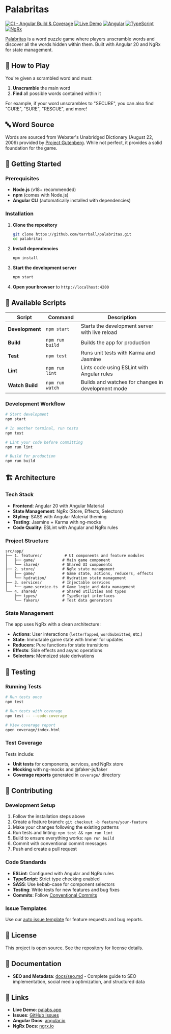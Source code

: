 # Palabritas

[![CI - Angular Build & Coverage](https://github.com/tarrball/palabritas/actions/workflows/ci-angular.yml/badge.svg)](https://github.com/tarrball/palabritas/actions/workflows/ci-angular.yml)
[![Live Demo](https://img.shields.io/badge/demo-live-green)](https://palabs.app/)
[![Angular](https://img.shields.io/badge/Angular-20-red)](https://angular.io/)
[![TypeScript](https://img.shields.io/badge/TypeScript-5.5-blue)](https://www.typescriptlang.org/)
[![NgRx](https://img.shields.io/badge/NgRx-20-purple)](https://ngrx.io/)

[Palabritas](https://palabs.app/) is a word puzzle game where players unscramble words and discover all the words hidden within them. Built with Angular 20 and NgRx for state management.

## 🎯 How to Play

You're given a scrambled word and must:
1. **Unscramble** the main word
2. **Find** all possible words contained within it

For example, if your word unscrambles to "SECURE", you can also find "CURE", "SURE", "RESCUE", and more!

## 🔤 Word Source

Words are sourced from Webster's Unabridged Dictionary (August 22, 2009) provided by [Project Gutenberg](https://www.gutenberg.org/ebooks/29765). While not perfect, it provides a solid foundation for the game.

## 🚀 Getting Started

### Prerequisites

- **Node.js** (v18+ recommended)
- **npm** (comes with Node.js)
- **Angular CLI** (automatically installed with dependencies)

### Installation

1. **Clone the repository**
   ```bash
   git clone https://github.com/tarrball/palabritas.git
   cd palabritas
   ```

2. **Install dependencies**
   ```bash
   npm install
   ```

3. **Start the development server**
   ```bash
   npm start
   ```

4. **Open your browser** to `http://localhost:4200`

## 📜 Available Scripts

| Script | Command | Description |
|--------|---------|-------------|
| **Development** | `npm start` | Starts the development server with live reload |
| **Build** | `npm run build` | Builds the app for production |
| **Test** | `npm test` | Runs unit tests with Karma and Jasmine |
| **Lint** | `npm run lint` | Lints code using ESLint with Angular rules |
| **Watch Build** | `npm run watch` | Builds and watches for changes in development mode |

### Development Workflow

```bash
# Start development
npm start

# In another terminal, run tests
npm test

# Lint your code before committing
npm run lint

# Build for production
npm run build
```

## 🏗️ Architecture

### Tech Stack

- **Frontend**: Angular 20 with Angular Material
- **State Management**: NgRx (Store, Effects, Selectors)
- **Styling**: SASS with Angular Material theming
- **Testing**: Jasmine + Karma with ng-mocks
- **Code Quality**: ESLint with Angular and NgRx rules

### Project Structure

```
src/app/
├── 1. features/          # UI components and feature modules
│   ├── game/            # Main game component
│   └── shared/          # Shared UI components
├── 2. store/            # NgRx state management
│   ├── game/            # Game state, actions, reducers, effects
│   └── hydration/       # Hydration state management
├── 3. services/         # Injectable services
│   └── game.service.ts  # Game logic and data management
└── 4. shared/           # Shared utilities and types
    ├── types/           # TypeScript interfaces
    └── fakers/          # Test data generators
```

### State Management

The app uses NgRx with a clean architecture:
- **Actions**: User interactions (`letterTapped`, `wordSubmitted`, etc.)
- **State**: Immutable game state with Immer for updates
- **Reducers**: Pure functions for state transitions
- **Effects**: Side effects and async operations
- **Selectors**: Memoized state derivations

## 🧪 Testing

### Running Tests

```bash
# Run tests once
npm test

# Run tests with coverage
npm test -- --code-coverage

# View coverage report
open coverage/index.html
```

### Test Coverage

Tests include:
- **Unit tests** for components, services, and NgRx store
- **Mocking** with ng-mocks and @faker-js/faker
- **Coverage reports** generated in `coverage/` directory

## 🤝 Contributing

### Development Setup

1. Follow the installation steps above
2. Create a feature branch: `git checkout -b feature/your-feature`
3. Make your changes following the existing patterns
4. Run tests and linting: `npm test && npm run lint`
5. Build to ensure everything works: `npm run build`
6. Commit with conventional commit messages
7. Push and create a pull request

### Code Standards

- **ESLint**: Configured with Angular and NgRx rules
- **TypeScript**: Strict type checking enabled
- **SASS**: Use kebab-case for component selectors
- **Testing**: Write tests for new features and bug fixes
- **Commits**: Follow [Conventional Commits](https://conventionalcommits.org/)

### Issue Templates

Use our [auto issue template](.github/ISSUE_TEMPLATE/auto.md) for feature requests and bug reports.

## 📝 License

This project is open source. See the repository for license details.

## 📖 Documentation

- **SEO and Metadata**: [docs/seo.md](docs/seo.md) - Complete guide to SEO implementation, social media optimization, and structured data

## 🔗 Links

- **Live Demo**: [palabs.app](https://palabs.app/)
- **Issues**: [GitHub Issues](https://github.com/tarrball/palabritas/issues)
- **Angular Docs**: [angular.io](https://angular.io/)
- **NgRx Docs**: [ngrx.io](https://ngrx.io/)

